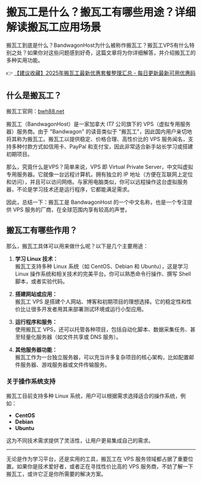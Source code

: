 # 搬瓦工是什么？搬瓦工有哪些用途？详细解读搬瓦工应用场景

搬瓦工到底是什么？BandwagonHost为什么被称作搬瓦工？搬瓦工VPS有什么特别之处？如果你对这些问题感到好奇，这篇文章将为你详细解答，并介绍搬瓦工的多种实用功能。

👉 [【建议收藏】2025年搬瓦工最新优惠套餐整理汇总 - 每日更新最新可用优惠码](https://bit.ly/banwagon)

## 什么是搬瓦工？

搬瓦工官网：[bwh88.net](https://bit.ly/banwagon)

搬瓦工（BandwagonHost）是一家加拿大 IT7 公司旗下的 VPS（虚拟专用服务器）服务商。由于 "Bandwagon" 的读音类似于 "搬瓦工"，因此国内用户亲切地将其称为搬瓦工。搬瓦工以提供稳定、价格合理、高性价比的 VPS 服务闻名，支持多种付款方式如信用卡、PayPal 和支付宝，因此非常适合新手站长学习或搭建初期项目。

那么，究竟什么是VPS？简单来说，VPS 即 Virtual Private Server，中文叫虚拟专用服务器。它就像一台远程计算机，拥有独立的 IP 地址（方便在互联网上定位和访问），并且可以访问网络。与家用电脑类似，你可以远程操作这台虚拟服务器，不论是学习技术还是运行程序，它都能满足需求。

因此，总结一下：搬瓦工是 BandwagonHost 的一个中文名称，也是一个专注提供 VPS 服务的厂商，在全球范围内享有较高的声誉。

## 搬瓦工有哪些作用？

那么，搬瓦工具体可以用来做什么呢？以下是几个主要用途：

1. **学习 Linux 技术：**  
   搬瓦工支持多种 Linux 系统（如 CentOS、Debian 和 Ubuntu），这是学习 Linux 操作系统和相关技术的完美平台。你可以熟悉命令行操作、撰写 Shell 脚本，或者实验代码。

2. **搭建网站或应用：**  
   搬瓦工 VPS 是搭建个人网站、博客和初期项目的理想选择。它的稳定性和性价比让很多开发者用其来部署测试环境或运行小型应用。

3. **运行程序和服务：**  
   使用搬瓦工 VPS，还可以托管各种项目，包括自动化脚本、数据采集任务、甚至轻量化服务器（如文件共享或 DNS 服务）。

4. **其他服务器功能：**  
   搬瓦工作为一台独立服务器，可以充当许多复杂项目的核心架构，比如配置邮件服务器、游戏服务器或文件传输服务。

### 关于操作系统支持

搬瓦工目前支持多种 Linux 系统，用户可以根据需求选择适合的操作系统，例如：  
- **CentOS**  
- **Debian**  
- **Ubuntu**

这为不同技术需求提供了灵活性，让用户更易集成自己的需求。

---

无论是作为学习平台，还是实用的工具，搬瓦工在 VPS 服务领域都占据了重要位置。如果你是技术爱好者，或者正在寻找性价比高的 VPS 服务商，不妨了解一下搬瓦工，或许它正是你所需要的解决方案。